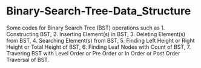 # Binary-Search-Tree-Data_Structure
Some codes for Binary Search Tree (BST) operations such as
	1. Constructing BST, 
	2. Inserting Element(s) in BST,
	3. Deleting Element(s) from BST,
	4. Searching Element(s) from BST,
	5. Finding Left Height or Right Height or Total Height of BST,
	6. Finding Leaf Nodes with Count of BST,
	7. Travering BST with Level Order or Pre Order or In Order or Post Order Traversal of BST.

